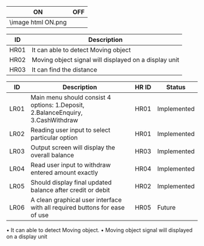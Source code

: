|ON|OFF|
|:--:|:--:|
|\image html ON.png||

| ID | Description |
|--|--|
| HR01 | It can able to detect Moving object |
| HR02 | Moving object signal will displayed on a display unit |
| HR03 | It can find the distance  |



| ID | Description | HR ID | Status |
|--|--|--|--|
| LR01 |Main menu should consist 4 options: 1.Deposit, 2.BalanceEnquiry, 3.CashWithdraw  | HR01| Implemented |
| LR02 | Reading user input to select particular option | HR01| Implemented |
 LR03 | Output screen will display the overall balance  | HR03| Implemented |
| LR04 | Read user input to withdraw entered amount exactly | HR04| Implemented |
| LR05 |Should display final updated balance after credit or debit | HR02| Implemented |
| LR06 |A clean graphical user interface with all required buttons for ease of use  | HR05| Future |



 • It can able to detect Moving object.
                • Moving object signal will displayed on a display unit
